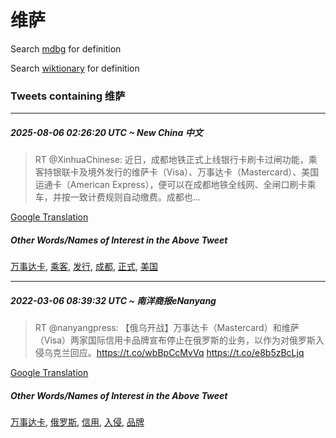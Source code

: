 # 维萨

Search [mdbg](https://www.mdbg.net/chinese/dictionary?page=worddict&wdrst=0&wdqb=维萨) for definition

Search [wiktionary](https://en.wiktionary.org/wiki/维萨) for definition

### Tweets containing 维萨

___
##### 2025-08-06 02:26:20 UTC ~ New China 中文
> RT @XinhuaChinese: 近日，成都地铁正式上线银行卡刷卡过闸功能，乘客持银联卡及境外发行的维萨卡（Visa）、万事达卡（Mastercard）、美国运通卡（American Express），便可以在成都地铁全线网、全闸口刷卡乘车，并按一致计费规则自动缴费。成都也…

[Google Translation](https://translate.google.com/?hi=en&tab=TT&sl=zh-CN&tl=en&op=translate&text=RT+%40XinhuaChinese%3A+%E8%BF%91%E6%97%A5%EF%BC%8C%E6%88%90%E9%83%BD%E5%9C%B0%E9%93%81%E6%AD%A3%E5%BC%8F%E4%B8%8A%E7%BA%BF%E9%93%B6%E8%A1%8C%E5%8D%A1%E5%88%B7%E5%8D%A1%E8%BF%87%E9%97%B8%E5%8A%9F%E8%83%BD%EF%BC%8C%E4%B9%98%E5%AE%A2%E6%8C%81%E9%93%B6%E8%81%94%E5%8D%A1%E5%8F%8A%E5%A2%83%E5%A4%96%E5%8F%91%E8%A1%8C%E7%9A%84%E7%BB%B4%E8%90%A8%E5%8D%A1%EF%BC%88Visa%EF%BC%89%E3%80%81%E4%B8%87%E4%BA%8B%E8%BE%BE%E5%8D%A1%EF%BC%88Mastercard%EF%BC%89%E3%80%81%E7%BE%8E%E5%9B%BD%E8%BF%90%E9%80%9A%E5%8D%A1%EF%BC%88American+Express%EF%BC%89%EF%BC%8C%E4%BE%BF%E5%8F%AF%E4%BB%A5%E5%9C%A8%E6%88%90%E9%83%BD%E5%9C%B0%E9%93%81%E5%85%A8%E7%BA%BF%E7%BD%91%E3%80%81%E5%85%A8%E9%97%B8%E5%8F%A3%E5%88%B7%E5%8D%A1%E4%B9%98%E8%BD%A6%EF%BC%8C%E5%B9%B6%E6%8C%89%E4%B8%80%E8%87%B4%E8%AE%A1%E8%B4%B9%E8%A7%84%E5%88%99%E8%87%AA%E5%8A%A8%E7%BC%B4%E8%B4%B9%E3%80%82%E6%88%90%E9%83%BD%E4%B9%9F%E2%80%A6)
##### Other Words/Names of Interest in the Above Tweet
[万事达卡](万事达卡.md), [乘客](乘客.md), [发行](发行.md), [成都](成都.md), [正式](正式.md), [美国](美国.md)
___
##### 2022-03-06 08:39:32 UTC ~ 南洋商报eNanyang
> RT @nanyangpress: 【俄乌开战】万事达卡（Mastercard）和维萨（Visa）两家国际信用卡品牌宣布停止在俄罗斯的业务，以作为对俄罗斯入侵乌克兰回应。https://t.co/wbBpCcMvVq https://t.co/e8b5zBcLjq

[Google Translation](https://translate.google.com/?hi=en&tab=TT&sl=zh-CN&tl=en&op=translate&text=RT+%40nanyangpress%3A+%E3%80%90%E4%BF%84%E4%B9%8C%E5%BC%80%E6%88%98%E3%80%91%E4%B8%87%E4%BA%8B%E8%BE%BE%E5%8D%A1%EF%BC%88Mastercard%EF%BC%89%E5%92%8C%E7%BB%B4%E8%90%A8%EF%BC%88Visa%EF%BC%89%E4%B8%A4%E5%AE%B6%E5%9B%BD%E9%99%85%E4%BF%A1%E7%94%A8%E5%8D%A1%E5%93%81%E7%89%8C%E5%AE%A3%E5%B8%83%E5%81%9C%E6%AD%A2%E5%9C%A8%E4%BF%84%E7%BD%97%E6%96%AF%E7%9A%84%E4%B8%9A%E5%8A%A1%EF%BC%8C%E4%BB%A5%E4%BD%9C%E4%B8%BA%E5%AF%B9%E4%BF%84%E7%BD%97%E6%96%AF%E5%85%A5%E4%BE%B5%E4%B9%8C%E5%85%8B%E5%85%B0%E5%9B%9E%E5%BA%94%E3%80%82https%3A%2F%2Ft.co%2FwbBpCcMvVq+https%3A%2F%2Ft.co%2Fe8b5zBcLjq)
##### Other Words/Names of Interest in the Above Tweet
[万事达卡](万事达卡.md), [俄罗斯](俄罗斯.md), [信用](信用.md), [入侵](入侵.md), [品牌](品牌.md)
